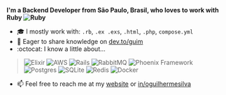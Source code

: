 
**I'm a Backend Developer from São Paulo, Brasil, who loves to work with Ruby ![Ruby](https://img.shields.io/badge/ruby-%23CC342D.svg?style=flat&logo=ruby&logoColor=white)**

- 🎓 I mostly work with: `.rb`, `.ex .exs`, `.html`, `.php`, `compose.yml`
- 📰 Eager to share knowledge on [dev.to/guim](https://dev.to/guim)
- :octocat: I know a little about...

> ![Elixir](https://img.shields.io/badge/elixir-%234B275F.svg?style=flat&logo=elixir&logoColor=white) ![AWS](https://img.shields.io/badge/AWS-%23FF9900.svg?style=flat&logo=amazon-aws&logoColor=white)  ![Rails](https://img.shields.io/badge/rails-%23CC0000.svg?style=flat&logo=ruby-on-rails&logoColor=white) ![RabbitMQ](https://img.shields.io/badge/rabbitmq-FF6600?style=flat&logo=rabbitmq&logoColor=white) ![Phoenix Framework](https://img.shields.io/badge/phoenixframework-%23FD4F00.svg?style=flat&logo=phoenixframework&logoColor=black) ![Postgres](https://img.shields.io/badge/postgres-%23316192.svg?style=flat&logo=postgresql&logoColor=white) ![SQLite](https://img.shields.io/badge/sqlite-%2307405e.svg?style=flat&logo=sqlite&logoColor=white) ![Redis](https://img.shields.io/badge/redis-%23DD0031.svg?style=flat&logo=redis&logoColor=white)  ![Docker](https://img.shields.io/badge/docker-%230db7ed.svg?style=flat&logo=docker&logoColor=white)
- 📫 Feel free to reach me at my [website](https://www.guilhermesilva.net) or [in/oguilhermesilva](https://www.linkedin.com/in/oguilhermesilva/)
